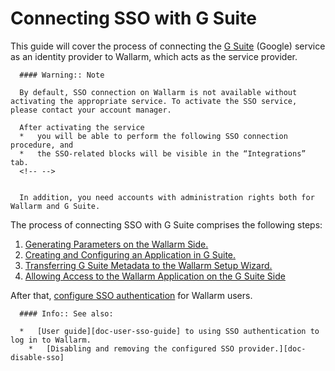 [doc-setup-sp]:                     setup-sp.md
[doc-setup-idp]:                    setup-idp.md    
[doc-metadata-transfer]:            metadata-transfer.md
[doc-allow-access-to-wl]:           allow-access-to-wl.md

[doc-user-sso-guide]:               ../../../../user-guides/cloud-ui/use-sso.md

[doc-employ-sso]:                   ../employ-user-auth.md
[doc-disable-sso]:                  ../disable-sso-provider.md

[link-gsuite]:                      https://gsuite.google.com/


#   Connecting SSO with G Suite

This guide will cover the process of connecting the [G Suite][link-gsuite] (Google) service as an identity provider to Wallarm, which acts as the service provider.

      #### Warning:: Note
         
      By default, SSO connection on Wallarm is not available without activating the appropriate service. To activate the SSO service, please contact your account manager.
>
      After activating the service
      *   you will be able to perform the following SSO connection procedure, and
      *   the SSO-related blocks will be visible in the “Integrations” tab.
      <!-- -->   
            
      
      In addition, you need accounts with administration rights both for Wallarm and G Suite.

The process of connecting SSO with G Suite comprises the following steps:
1.  [Generating Parameters on the Wallarm Side.][doc-setup-sp]
2.  [Creating and Configuring an Application in G Suite.][doc-setup-idp]
3.  [Transferring G Suite Metadata to the Wallarm Setup Wizard.][doc-metadata-transfer]
4.  [Allowing Access to the Wallarm Application on the G Suite Side][doc-allow-access-to-wl]

After that, [configure SSO authentication][doc-employ-sso] for Wallarm users.

      #### Info:: See also:
         
      *   [User guide][doc-user-sso-guide] to using SSO authentication to log in to Wallarm.   
        *   [Disabling and removing the configured SSO provider.][doc-disable-sso]